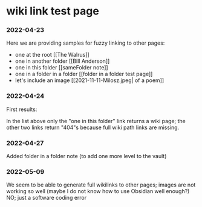 # wiki link test page
### 2022-04-23
Here we are providing samples for fuzzy linking to other pages:

  - one at the root [[The Walrus]]
  - one in another folder [[Bill Anderson]]
  - one in this folder [[sameFolder note]]
  - one in a folder in a folder [[folder in a folder test page]]
  - let's include an image [[2021-11-11-Milosz.jpeg| of a poem]]
  
  
### 2022-04-24
First results:

 In the list above only the "one in this folder" link returns a wiki page; the other two links return "404"s because full wiki path links are missing.


### 2022-04-27
Added folder in a folder note (to add one more level to the vault)

### 2022-05-09
We seem to be able to generate full wikilinks to other pages; images are not working so well (maybe I do not know how to use Obsidian well enough?) NO; just a software coding error
